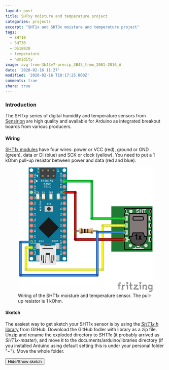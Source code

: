 ```yaml
---
layout: post
title: SHTxy moisture and temperature project
categories: projects
excerpt: "SHT1x and SHT3x moisture and temperature project"
tags:
  - SHT10
  - SHT30
  - DS18B20
  - temperature
  - humidity
image: avg-trmm-3b43v7-precip_3B43_trmm_2001-2016_A
date: '2020-02-16 11:27'
modified: '2020-02-16 T18:17:25.000Z'
comments: true
share: true
---
```

<script src="https://karttur.github.io/common/assets/js/karttur/togglediv.js"></script>

### Introduction

The SHTxy series of digital humidity and temperature sensors from [Sensirion](https://www.sensirion.com) are high quality and available for Arduino as integrated breakout boards from various producers.

#### Wiring

[SHT1x modules](../../modules/module-SHTXY-moisture-temp) have four wires: power or VCC (red), ground or GND (green), data or DI (blue) and SCK or clock (yellow). You need to put a 1 kOhm pull-up resistor between power and data (red and blue).

<figure>
<img src="../../images/nano-SHT10-waterproof-cable_bb.png">
<figcaption> Wiring of the SHT1x moisture and temperature sensor. The pull-up resistor is 1 kOhm.
</figcaption>
</figure>

#### Sketch

The easiest way to get sketch your SHT1x sensor is by using the [_SHT1x.h_ library](https://github.com/practicalarduino/SHT1x) from GitHub. Download the GitHub fodler with library as a zip file. Unzip and rename the exploded directory to _SHT1x_ (it probably arrived as _SHT1x-master_), and move it to the <span class='file'>documents/arduino/libraries</span> directory (if you installed Arduino using default setting this is under your personal folder "~"). Move the whole folder.

<button id= "toggleSHT1x" onclick="hiddencode('SHT1x')">Hide/Show sketch</button>

<div id="SHT1x" style="display:none">
{% capture text-capture %}
{% raw %}

```
#include <SHT1x.h>

// Specify data and clock connections and instantiate SHT1x object
#define dataPin  10
#define clockPin 11
SHT1x sht1x(dataPin, clockPin);

void setup()
{
   Serial.begin(9600); // Open serial connection to report values to host
   Serial.println("Starting up");
}

void loop()
{
  float temp_c;
  float temp_f;
  float humidity;

  // Read values from the sensor
  temp_c = sht1x.readTemperatureC();
  temp_f = sht1x.readTemperatureF();
  humidity = sht1x.readHumidity();

  // Print the values to the serial port
  Serial.print("Temperature: ");
  Serial.print(temp_c, DEC);
  Serial.print("C / ");
  Serial.print(temp_f, DEC);
  Serial.print("F. Humidity: ");
  Serial.print(humidity);
  Serial.println("%");

  delay(2000);
}
```
{% endraw %}
{% endcapture %}
{% include widgets/toggle-code.html  toggle-text=text-capture  %}
</div>

